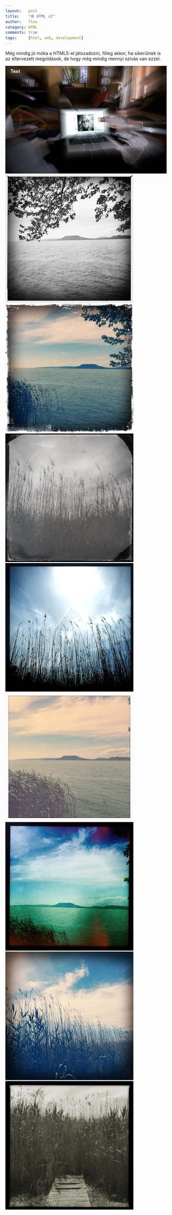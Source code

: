 ```yaml
---
layout:   post
title:    "🕸 HTML v2"
author:   flex
category: HTML
comments: true
tags:     [html, web, development]
---
```


Még mindig jó móka a HTML5-el játszadozni, főleg akkor, ha sikerülnek is az eltervezett megoldások, de hogy még mindig mennyi szívás van ezzel. 

<!-- break -->

<div class="overridemaxwidthboth" style="position: relative;">
	<img class="shadow" src="images/Anna_Mac.jpg">
	<div style="position: absolute; top: 8px; left: 16px; color: white; font-weight: bold;">Text</div>
</div>

<div class="row overridemaxwidthboth" style=""> 
  <div class="column">

<img class="shadow" src="photos/balatonboglar/HipstamaticPhoto-548602433.046485.jpg">
<img class="shadow" src="photos/balatonboglar/HipstamaticPhoto-548602440.522771.jpg">

 </div>
  <div class="column">

<img class="shadow" src="photos/balatonboglar/HipstamaticPhoto-548602480.811461.jpg">
<img class="shadow" src="photos/balatonboglar/HipstamaticPhoto-548602488.619949.jpg">

 </div>
  <div class="column">

<img class="shadow" src="photos/balatonboglar/HipstamaticPhoto-548602449.548424.jpg">
<img class="shadow" src="photos/balatonboglar/HipstamaticPhoto-548602455.782275.jpg">

 </div>
  <div class="column">

<img class="shadow" src="photos/balatonboglar/HipstamaticPhoto-548602495.929603.jpg">
<img class="shadow" src="photos/balatonboglar/HipstamaticPhoto-548602512.956388.jpg">

  </div>
</div>

<script type='text/javascript' src='https://maps.googleapis.com/maps/api/js?key=AIzaSyAubcKvynd2lNrvNQHlTt6b7Q8OBxDzNOg'></script>

<div id="map-wrap" class="overridemaxwidthboth" style="">
	<div id="map" style="width:auto; height:650px;"></div>
</div>

<div class="newspaper">
<h2 style="-webkit-column-span: all; column-span: all;">Lorem Ipsum Dolor Sit Amet xxxx...</h2>
<span class="initial">L</span>orem ipsum dolor sit amet, consectetuer adipiscing elit, sed diam nonummy nibh euismod tincidunt ut laoreet dolore magna aliquam erat volutpat. Ut wisi enim ad minim veniam, quis nostrud exerci tation ullamcorper suscipit lobortis nisl ut aliquip ex ea commodo consequat. Duis autem vel eum iriure dolor in hendrerit in vulputate velit esse molestie consequat, vel illum dolore eu feugiat nulla facilisis at vero eros et accumsan et iusto odio dignissim qui blandit praesent luptatum zzril delenit augue duis dolore te feugait nulla facilisi. Nam liber tempor cum soluta nobis eleifend option congue nihil imperdiet doming id quod mazim placerat facer possim assum.
</div>

<br>

<div>Test <div style="display:inline-block; font-size: 0.4em; margin-top: 4px;"><b>test1:</b><br>test2:</div><div style="display:inline-block; font-size: 0.4em; width: 300px; margin-top: 4px;">&nbsp;<div id="animatedLine1" style="width: 40%; height: 6px; display: inline-block;"></div><br>&nbsp;<div id="animatedLine2" style="width: 40%; height: 6px; display: inline-block;"></div></div></div>

<hr>

Belenéztem az oldalba egy Anroidos telefonon és ezt láttam:

<img class="shadow" style="width:24%" src="images/android/Screenshot_20180628-192858.jpg"><img class="shadow" style="width:24%; margin-left: 1.3%;" src="images/android/Screenshot_20180628-193042.jpg"><img class="shadow" style="width:24%; margin-left: 1.3%;" src="images/android/Screenshot_20180628-192916.jpg"><img class="shadow" style="width:24%; margin-left: 1.3%;" src="images/android/Screenshot_20180628-192933.jpg">

Felfogni nem tudom azt, hogy Android 8-ason, egy ottani Google Chrome böngészőben miért pont így jelenik meg ez az oldal és az is érdekes, hogy a lenti két kép között csak az a különbség, hogy egyszer elforgattam a telefont és utána már egy kicst másképp tördeli meg a lapot:

<img class="shadow" style="width:49.35%" src="images/android/Screenshot_20180628-193008.jpg"><img class="shadow" style="width:49.35%; margin-left: 1.3%;" src="images/android/Screenshot_20180628-193020.jpg">

Biztos ennek is van magyarázata, de ez most azért így fog maradni... Elnézést!

<p id="showDivWidth" style="text-align: center; font-size: 10px; margin: 0;"></p>
<div id='divMeter' style="border: 1px solid; width: 100%;"></div>

<script type="text/javascript">

	function divMeter(){
		document.getElementById( "showDivWidth" ).innerHTML = document.getElementById( "divMeter" ).clientWidth + " px (" + document.getElementById( "divMeter" ).offsetWidth + " px)";
	}
	divMeter();

	window.onresize = function( event ) {
		divMeter();		
	};

</script>

<script type="text/javascript">
						var locations = [
							[ 'Balatonboglár', 46.7719487, 17.6276144 ],
						];

						if ( typeof google === 'object' && typeof google.maps === 'object' ) {
							var map = new google.maps.Map( document.getElementById( 'map' ), {
								zoom     : 2,
								center   : new google.maps.LatLng( 0, 0 ),
								mapTypeId: google.maps.MapTypeId.ROADMAP
							} );

							var infowindow = new google.maps.InfoWindow();

							var marker, i;

							for ( i = 0; i < locations.length; i++ ) {
								marker = new google.maps.Marker( {
									position: new google.maps.LatLng( locations[i][1], locations[i][2] ), map: map
								} );

								google.maps.event.addListener( marker, 'click', ( function( marker, i ) {
									return function() {
										infowindow.setContent( locations[i][0] );
										infowindow.open( map, marker );
									}
								}) ( marker, i ) );
							}
						}
</script>

<script src="https://rawgit.com/kimmobrunfeldt/progressbar.js/1.0.0/dist/progressbar.js"></script>
<script type="text/javascript">
	
// progressbar.js@1.0.0 version is used
// Docs: http://progressbarjs.readthedocs.org/en/1.0.0/

var bar1 = new ProgressBar.Line( animatedLine1, {
  strokeWidth: 1,
  easing     : 'easeInOut',
  duration   : 5000,
  color      : '#FF0000',
  trailColor : '#eee',
  trailWidth : 1,
  svgStyle   : { width: '100%', height: '100%' }
  
});

var bar2 = new ProgressBar.Line( animatedLine2, {
  strokeWidth: 1,
  easing     : 'easeInOut',
  duration   : 5000,
  color      : '#FF0000',
  trailColor : '#eee',
  trailWidth : 1,
  svgStyle   : { width: '100%', height: '100%' }
  
});

bar1.animate( 0.5 );  // Number from 0.0 to 1.0
bar2.animate( 0.75 );  // Number from 0.0 to 1.0

</script>

